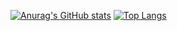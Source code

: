 [![Anurag's GitHub stats](https://github-readme-stats.vercel.app/api?username=zelvor)](https://github.com/anuraghazra/github-readme-stats)
[![Top Langs](https://github-readme-stats.vercel.app/api/top-langs/?username=zelvor&layout=compact)](https://github.com/anuraghazra/github-readme-stats)
